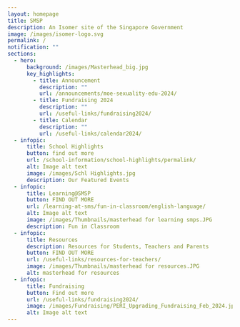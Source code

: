 ```yaml
---
layout: homepage
title: SMSP
description: An Isomer site of the Singapore Government
image: /images/isomer-logo.svg
permalink: /
notification: ""
sections:
  - hero:
      background: /images/Masterhead_big.jpg
      key_highlights:
        - title: Announcement
          description: ""
          url: /announcements/moe-sexuality-edu-2024/
        - title: Fundraising 2024
          description: ""
          url: /useful-links/fundraising2024/
        - title: Calendar
          description: ""
          url: /useful-links/calendar2024/
  - infopic:
      title: School Highlights
      button: find out more
      url: /school-information/school-highlights/permalink/
      alt: Image alt text
      image: /images/Schl Highlights.jpg
      description: Our Featured Events
  - infopic:
      title: Learning@SMSP
      button: FIND OUT MORE
      url: /learning-at-sms/fun-in-classroom/english-language/
      alt: Image alt text
      image: /images/Thumbnails/masterhead for learning smps.JPG
      description: Fun in Classroom
  - infopic:
      title: Resources
      description: Resources for Students, Teachers and Parents
      button: FIND OUT MORE
      url: /useful-links/resources-for-teachers/
      image: /images/Thumbnails/masterhead for resources.JPG
      alt: masterhead for resources
  - infopic:
      title: Fundraising
      button: Find out more
      url: /useful-links/fundraising2024/
      image: /images/Fundraising/PERI_Upgrading_Fundraising_Feb_2024.jpg
      alt: Image alt text
---
```

